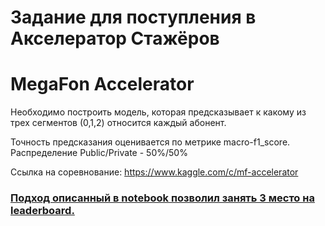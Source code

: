 # Задание для поступления в Акселератор Стажёров 
# MegaFon Accelerator

Необходимо построить модель, которая предсказывает к какому из трех сегментов (0,1,2) относится каждый абонент.

Точность предсказания оценивается по метрике macro-f1_score.
Распределение Public/Private - 50%/50%

Ссылка на соревнование: https://www.kaggle.com/c/mf-accelerator

### [Подход описанный в notebook позволил занять 3 место на leaderboard.](https://www.kaggle.com/c/mf-accelerator/leaderboard)
